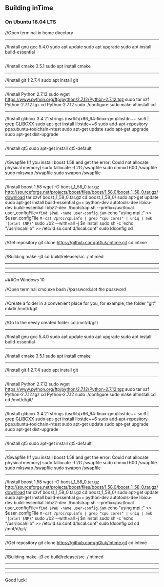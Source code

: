 ## Building inTime 

### On Ubuntu 16.04 LTS

//Open terminal in home directory
____________________________________________
//Install gnu gcc 5.4.0
sudo apt update
sudo apt upgrade
sudo apt install build-essential
____________________________________________
//Install cmake 3.5.1
sudo apt install cmake
____________________________________________
//Install git 1:2.7.4
sudo apt install git
____________________________________________
//Install Python 2.7.12
sudo wget https://www.python.org/ftp/python/2.7.12/Python-2.7.12.tgz
sudo tar xzf Python-2.7.12.tgz
cd Python-2.7.12
sudo ./configure
sudo make altinstall
cd
____________________________________________
//Install glibcxx 3.4.21
strings /usr/lib/x86_64-linux-gnu/libstdc++.so.6 | grep GLIBCXX
sudo apt-get install libstdc++6
sudo add-apt-repository ppa:ubuntu-toolchain-r/test 
sudo apt-get update
sudo apt-get upgrade
sudo apt-get dist-upgrade
____________________________________________
//Install qt5
sudo apt-get install qt5-default
____________________________________________
//Swapfile (If you install boost 1.58 and get the error: Could not allocate physical memory)
sudo fallocate -l 2G /swapfile
sudo chmod 600 /swapfile
sudo mkswap /swapfile
sudo swapon /swapfile
____________________________________________
//Install boost 1.58
wget -O boost_1_58_0.tar.gz http://sourceforge.net/projects/boost/files/boost/1.58.0/boost_1_58_0.tar.gz/download
tar xzvf boost_1_58_0.tar.gz
cd boost_1_58_0/
sudo apt-get update
sudo apt-get install build-essential g++ python-dev autotools-dev libicu-dev build-essential libbz2-dev
./bootstrap.sh --prefix=/usr/local
user_configFile=`find $PWD -name user-config.jam`
echo "using mpi ;" >> $user_configFile
n=`cat /proc/cpuinfo | grep "cpu cores" | uniq | awk '{print $NF}'`
sudo ./b2 --with=all -j $n install
sudo sh -c 'echo "/usr/local/lib" >> /etc/ld.so.conf.d/local.conf'
sudo ldconfig
cd
____________________________________________
//Get repository
git clone https://github.com/gGluk/intime.git
cd intime
___________________________________________
//Building
make -j3
cd build/release/src
./intimed
____________________________________________
____________________________________________
____________________________________________

###On Windows 10

//Open terminal cmd.exe
bash
//password:*set the password*
____________________________________________
//Create a folder in a convenient place for you, for example, the folder "git"
mkdir /mnt/d/git
____________________________________________
//Go to the newly created folder
cd /mnt/d/git/
____________________________________________
//Install gnu gcc 5.4.0
sudo apt update
sudo apt upgrade
sudo apt install build-essential
____________________________________________
//Install cmake 3.5.1
sudo apt install cmake
____________________________________________
//Install git 1:2.7.4
sudo apt install git
____________________________________________
//Install Python 2.7.12
sudo wget https://www.python.org/ftp/python/2.7.12/Python-2.7.12.tgz
sudo tar xzf Python-2.7.12.tgz
cd Python-2.7.12
sudo ./configure
sudo make altinstall
cd
cd /mnt/d/git/ 
____________________________________________
//Install glibcxx 3.4.21
strings /usr/lib/x86_64-linux-gnu/libstdc++.so.6 | grep GLIBCXX
sudo apt-get install libstdc++6
sudo add-apt-repository ppa:ubuntu-toolchain-r/test 
sudo apt-get update
sudo apt-get upgrade
sudo apt-get dist-upgrade
____________________________________________
//Install qt5
sudo apt-get install qt5-default
____________________________________________
//Swapfile (If you install boost 1.58 and get the error: Could not allocate physical memory)
sudo fallocate -l 2G /swapfile
sudo chmod 600 /swapfile
sudo mkswap /swapfile
sudo swapon /swapfile
____________________________________________
//Install boost 1.58
wget -O boost_1_58_0.tar.gz http://sourceforge.net/projects/boost/files/boost/1.58.0/boost_1_58_0.tar.gz/download
tar xzvf boost_1_58_0.tar.gz
cd boost_1_58_0/
sudo apt-get update
sudo apt-get install build-essential g++ python-dev autotools-dev libicu-dev build-essential libbz2-dev
./bootstrap.sh --prefix=/usr/local
user_configFile=`find $PWD -name user-config.jam`
echo "using mpi ;" >> $user_configFile
n=`cat /proc/cpuinfo | grep "cpu cores" | uniq | awk '{print $NF}'`
sudo ./b2 --with=all -j $n install
sudo sh -c 'echo "/usr/local/lib" >> /etc/ld.so.conf.d/local.conf'
sudo ldconfig
cd
cd /mnt/d/git/
____________________________________________
//Get repository
git clone https://github.com/gGluk/intime.git
cd intime
___________________________________________
//Building
make -j3
cd build/release/src
./intimed
___________________________________________
___________________________________________
___________________________________________
Good luck!
